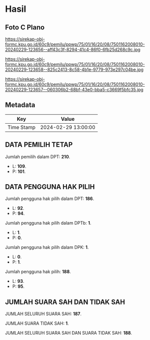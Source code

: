 # Hasil

## Foto C Plano

https://sirekap-obj-formc.kpu.go.id/60c9/pemilu/ppwp/75/01/16/20/08/7501162008010-20240229-123656--aff43c3f-8294-41c4-86f0-6fb25d268c9c.jpg

https://sirekap-obj-formc.kpu.go.id/60c9/pemilu/ppwp/75/01/16/20/08/7501162008010-20240229-123658--825c2413-8c58-4b1e-9779-973e297c04be.jpg

https://sirekap-obj-formc.kpu.go.id/60c9/pemilu/ppwp/75/01/16/20/08/7501162008010-20240229-123657--060306b2-68bf-43e0-bba5-c3669f5bfc35.jpg


## Metadata

| Key        | Value               |
| ---------- | ------------------- |
| Time Stamp | 2024-02-29 13:00:00 |


## DATA PEMILIH TETAP

Jumlah pemilih dalam DPT: **210**.
 * L: **109**.
 * P: **101**.

## DATA PENGGUNA HAK PILIH

Jumlah pengguna hak pilih dalam DPT: **186**.
 * L: **92**.
 * P: **94**.

Jumlah pengguna hak pilih dalam DPTb: **1**.
 * L: **1**.
 * P: **0**.

Jumlah pengguna hak pilih dalam DPK: **1**.
 * L: **0**.
 * P: **1**.

Jumlah pengguna hak pilih: **188**.
 * L: **93**.
 * P: **95**.

## JUMLAH SUARA SAH DAN TIDAK SAH

JUMLAH SELURUH SUARA SAH: **187**.

JUMLAH SUARA TIDAK SAH: **1**.

JUMLAH SELURUH SUARA SAH DAN SUARA TIDAK SAH: **188**.


